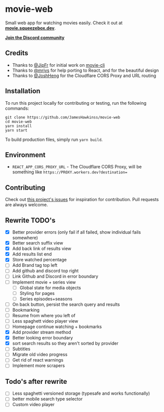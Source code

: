 # movie-web

Small web app for watching movies easily. Check it out at **[movie.squeezebox.dev](https://movie.squeezebox.dev)**.

**[Join the Discord community](https://discord.gg/vXsRvye8BS)**

## Credits

- Thanks to [@JipFr](https://github.com/JipFr) for initial work on [movie-cli](https://github.com/JipFr/movie-cli)
- Thanks to [@mrjvs](https://github.com/mrjvs) for help porting to React, and for the beautiful design
- Thanks to [@JoshHeng](https://github.com/JoshHeng/) for the Cloudflare CORS Proxy and URL routing

## Installation

To run this project locally for contributing or testing, run the following commands:

```
git clone https://github.com/JamesHawkinss/movie-web
cd movie-web
yarn install
yarn start
```

To build production files, simply run `yarn build`.

## Environment

- `REACT_APP_CORS_PROXY_URL` - The Cloudflare CORS Proxy, will be something like `https://PROXY.workers.dev?destination=`

## Contributing

Check out [this project's issues](https://github.com/JamesHawkinss/movie-web/issues) for inspiration for contribution. Pull requests are always welcome.

## Rewrite TODO's

- [x] Better provider errors (only fail if all failed, show individual fails somewhere)
- [x] Better search suffix view
- [x] Add back link of results view
- [x] Add results list end
- [x] Store watched percentage
- [ ] Add Brand tag top left
- [ ] Add github and discord top right
- [ ] Link Github and Discord in error boundary
- [ ] Implement movie + series view
  - [ ] Global state for media objects
  - [ ] Styling for pages
  - [ ] Series episodes+seasons
- [ ] On back button, persist the search query and results
- [ ] Bookmarking
- [ ] Resume from where you left of
- [ ] Less spaghett video player view
- [ ] Homepage continue watching + bookmarks
- [x] Add provider stream method
- [x] Better looking error boundary
- [x] sort search results so they aren't sorted by provider
- [ ] Subtitles
- [ ] Migrate old video progress
- [ ] Get rid of react warnings
- [ ] Implement more scrapers

## Todo's after rewrite

- [ ] Less spaghetti versioned storage (typesafe and works functionally)
- [ ] better mobile search type selector
- [ ] Custom video player
